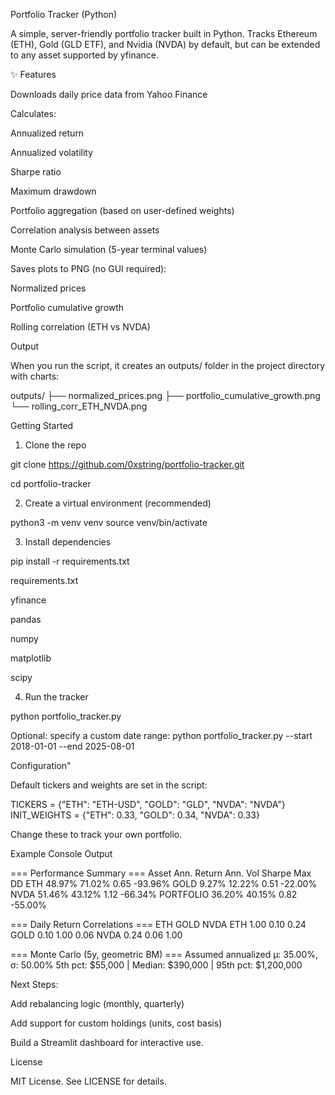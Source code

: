 Portfolio Tracker (Python)

A simple, server-friendly portfolio tracker built in Python.
Tracks Ethereum (ETH), Gold (GLD ETF), and Nvidia (NVDA) by default, but can be extended to any asset supported by yfinance.

✨ Features

Downloads daily price data from Yahoo Finance

Calculates:

Annualized return

Annualized volatility

Sharpe ratio

Maximum drawdown

Portfolio aggregation (based on user-defined weights)

Correlation analysis between assets

Monte Carlo simulation (5-year terminal values)

Saves plots to PNG (no GUI required):

Normalized prices

Portfolio cumulative growth

Rolling correlation (ETH vs NVDA)



Output

When you run the script, it creates an outputs/ folder in the project directory with charts:

outputs/
├── normalized_prices.png
├── portfolio_cumulative_growth.png
└── rolling_corr_ETH_NVDA.png


Getting Started
1. Clone the repo

git clone https://github.com/0xstring/portfolio-tracker.git

cd portfolio-tracker


2. Create a virtual environment (recommended)

python3 -m venv venv
source venv/bin/activate


3. Install dependencies

pip install -r requirements.txt

requirements.txt

yfinance

pandas

numpy

matplotlib

scipy


4. Run the tracker

python portfolio_tracker.py

Optional: specify a custom date range:
python portfolio_tracker.py --start 2018-01-01 --end 2025-08-01

Configuration"

Default tickers and weights are set in the script:

TICKERS = {"ETH": "ETH-USD", "GOLD": "GLD", "NVDA": "NVDA"}
INIT_WEIGHTS = {"ETH": 0.33, "GOLD": 0.34, "NVDA": 0.33}

Change these to track your own portfolio.


Example Console Output

=== Performance Summary ===
Asset Ann. Return Ann. Vol Sharpe Max DD
ETH 48.97% 71.02% 0.65 -93.96%
GOLD 9.27% 12.22% 0.51 -22.00%
NVDA 51.46% 43.12% 1.12 -66.34%
PORTFOLIO 36.20% 40.15% 0.82 -55.00%

=== Daily Return Correlations ===
ETH GOLD NVDA
ETH 1.00 0.10 0.24
GOLD 0.10 1.00 0.06
NVDA 0.24 0.06 1.00

=== Monte Carlo (5y, geometric BM) ===
Assumed annualized μ: 35.00%, σ: 50.00%
5th pct: $55,000 | Median: $390,000 | 95th pct: $1,200,000


Next Steps:

Add rebalancing logic (monthly, quarterly)

Add support for custom holdings (units, cost basis)

Build a Streamlit dashboard for interactive use.


License

MIT License. See LICENSE for details.
